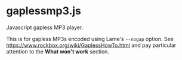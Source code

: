 # gaplessmp3.js
Javascript gapless MP3 player.

This is for gapless MP3s encoded using Lame's ```--nogap``` option. See https://www.rockbox.org/wiki/GaplessHowTo.html and pay particular attention to the **What won't work** section.
